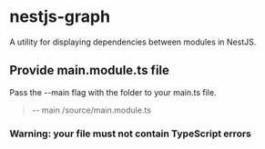 # nestjs-graph

A utility for displaying dependencies between modules in NestJS.

## Provide main.module.ts file

Pass the --main flag with the folder to your main.ts file.

> -- main /source/main.module.ts

### Warning: your file must not contain TypeScript errors

